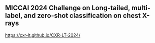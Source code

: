 ## MICCAI 2024 Challenge on Long-tailed, multi-label, and zero-shot classification on chest X-rays

https://cxr-lt.github.io/CXR-LT-2024/
